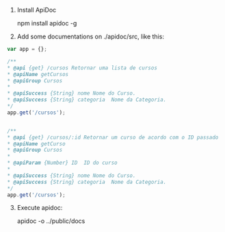 1. Install ApiDoc

    npm install apidoc -g

2. Add some documentations on ./apidoc/src, like this: 

```js
var app = {}; 

/** 
* @api {get} /cursos Retornar uma lista de cursos 
* @apiName getCursos 
* @apiGroup Cursos 
* 
* @apiSuccess {String} nome Nome do Curso. 
* @apiSuccess {String} categoria  Nome da Categoria. 
*/ 
app.get('/cursos'); 


/** 
* @api {get} /cursos/:id Retornar um curso de acordo com o ID passado 
* @apiName getCurso 
* @apiGroup Cursos 
* 
* @apiParam {Number} ID  ID do curso 
* 
* @apiSuccess {String} nome Nome do Curso. 
* @apiSuccess {String} categoria  Nome da Categoria. 
*/ 
app.get('/cursos');
```

3. Execute apidoc: 

    apidoc -o ../public/docs

